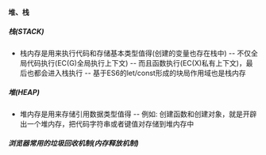 #### 堆、栈

##### 栈(STACK)
- 栈内存是用来执行代码和存储基本类型值得(创建的变量也存在栈中)
--  不仅全局代码执行(EC(G)全局执行上下文)
--  而且函数执行(EC(X)私有上下文)，最后也都会进入栈执行
--  基于ES6的let/const形成的块局作用域也是栈内存
##### 堆(HEAP)
- 堆内存是用来存储引用数据类型值得
-- 例如: 创建函数和创建对象，就是开辟出一个堆内存，把代码字符串或者键值对存储到堆内存中

##### 浏览器常用的垃圾回收机制(内存释放机制)
